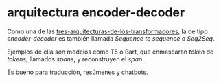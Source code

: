# arquitectura encoder-decoder

Como una de las [tres-arquitecturas-de-los-transformadores](tres-arquitecturas-de-los-transformadores.md), la de tipo *encoder-decoder* es también llamada *Sequence to sequence* o *Seq2Seq*.

Ejemplos de ella son modelos como T5 o Bart, que enmascaran *token* de *tokens*, llamados *spans*, y reconstruyen el *span*.

Es bueno para traducción, resúmenes y chatbots.
